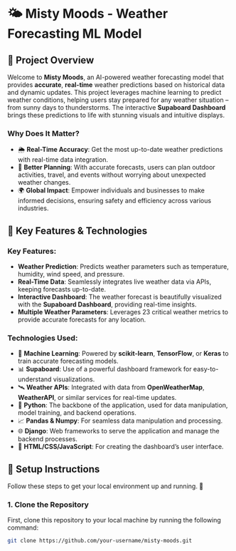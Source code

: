 # 🌤️ **Misty Moods** - Weather Forecasting ML Model

## 📍 **Project Overview**
Welcome to **Misty Moods**, an AI-powered weather forecasting model that provides **accurate**, **real-time** weather predictions based on historical data and dynamic updates. This project leverages machine learning to predict weather conditions, helping users stay prepared for any weather situation – from sunny days to thunderstorms. The interactive **Supaboard Dashboard** brings these predictions to life with stunning visuals and intuitive displays. 

### **Why Does It Matter?**
- 🌦️ **Real-Time Accuracy**: Get the most up-to-date weather predictions with real-time data integration.
- 📅 **Better Planning**: With accurate forecasts, users can plan outdoor activities, travel, and events without worrying about unexpected weather changes.
- 🌍 **Global Impact**: Empower individuals and businesses to make informed decisions, ensuring safety and efficiency across various industries.

## 🔧 **Key Features & Technologies**

### **Key Features:**
- **Weather Prediction**: Predicts weather parameters such as temperature, humidity, wind speed, and pressure.
- **Real-Time Data**: Seamlessly integrates live weather data via APIs, keeping forecasts up-to-date.
- **Interactive Dashboard**: The weather forecast is beautifully visualized with the **Supaboard Dashboard**, providing real-time insights.
- **Multiple Weather Parameters**: Leverages 23 critical weather metrics to provide accurate forecasts for any location.

### **Technologies Used**:
- 🧠 **Machine Learning**: Powered by **scikit-learn**, **TensorFlow**, or **Keras** to train accurate forecasting models.
- 📊 **Supaboard**: Use of a powerful dashboard framework for easy-to-understand visualizations.
- 🛰️ **Weather APIs**: Integrated with data from **OpenWeatherMap**, **WeatherAPI**, or similar services for real-time updates.
- 🐍 **Python**: The backbone of the application, used for data manipulation, model training, and backend operations.
- 📈 **Pandas & Numpy**: For seamless data manipulation and processing.
- 🌐 **Django**: Web frameworks to serve the application and manage the backend processes.
- 🌟 **HTML/CSS/JavaScript**: For creating the dashboard’s user interface.

## 🚀 **Setup Instructions**

Follow these steps to get your local environment up and running. 🚀

### 1. Clone the Repository

First, clone this repository to your local machine by running the following command:

```bash
git clone https://github.com/your-username/misty-moods.git
